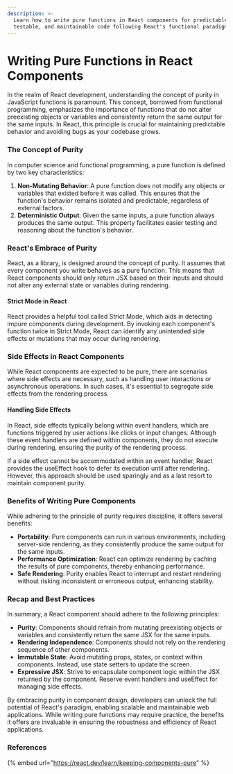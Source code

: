 ```yaml
---
description: >-
  Learn how to write pure functions in React components for predictable,
  testable, and maintainable code following React's functional paradigm.
---
```


# Writing Pure Functions in React Components

In the realm of React development, understanding the concept of purity in JavaScript functions is paramount. This concept, borrowed from functional programming, emphasizes the importance of functions that do not alter preexisting objects or variables and consistently return the same output for the same inputs. In React, this principle is crucial for maintaining predictable behavior and avoiding bugs as your codebase grows.

### The Concept of Purity

In computer science and functional programming, a pure function is defined by two key characteristics:

1. **Non-Mutating Behavior**: A pure function does not modify any objects or variables that existed before it was called. This ensures that the function's behavior remains isolated and predictable, regardless of external factors.
2. **Deterministic Output**: Given the same inputs, a pure function always produces the same output. This property facilitates easier testing and reasoning about the function's behavior.

### React's Embrace of Purity

React, as a library, is designed around the concept of purity. It assumes that every component you write behaves as a pure function. This means that React components should only return JSX based on their inputs and should not alter any external state or variables during rendering.

#### Strict Mode in React

React provides a helpful tool called Strict Mode, which aids in detecting impure components during development. By invoking each component's function twice in Strict Mode, React can identify any unintended side effects or mutations that may occur during rendering.

### Side Effects in React Components

While React components are expected to be pure, there are scenarios where side effects are necessary, such as handling user interactions or asynchronous operations. In such cases, it's essential to segregate side effects from the rendering process.

#### Handling Side Effects

In React, side effects typically belong within event handlers, which are functions triggered by user actions like clicks or input changes. Although these event handlers are defined within components, they do not execute during rendering, ensuring the purity of the rendering process.

If a side effect cannot be accommodated within an event handler, React provides the useEffect hook to defer its execution until after rendering. However, this approach should be used sparingly and as a last resort to maintain component purity.

### Benefits of Writing Pure Components

While adhering to the principle of purity requires discipline, it offers several benefits:

* **Portability**: Pure components can run in various environments, including server-side rendering, as they consistently produce the same output for the same inputs.
* **Performance Optimization**: React can optimize rendering by caching the results of pure components, thereby enhancing performance.
* **Safe Rendering**: Purity enables React to interrupt and restart rendering without risking inconsistent or erroneous output, enhancing stability.

### Recap and Best Practices

In summary, a React component should adhere to the following principles:

* **Purity**: Components should refrain from mutating preexisting objects or variables and consistently return the same JSX for the same inputs.
* **Rendering Independence**: Components should not rely on the rendering sequence of other components.
* **Immutable State**: Avoid mutating props, states, or context within components. Instead, use state setters to update the screen.
* **Expressive JSX**: Strive to encapsulate component logic within the JSX returned by the component. Reserve event handlers and useEffect for managing side effects.

By embracing purity in component design, developers can unlock the full potential of React's paradigm, enabling scalable and maintainable web applications. While writing pure functions may require practice, the benefits it offers are invaluable in ensuring the robustness and efficiency of React applications.

### References

{% embed url="https://react.dev/learn/keeping-components-pure" %}
